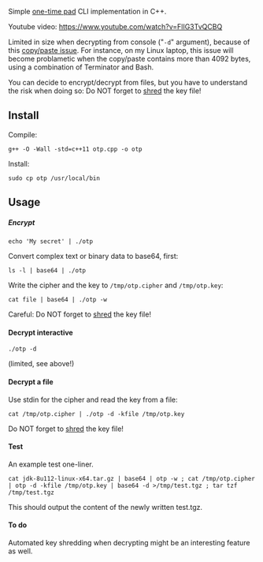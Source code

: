 Simple [one-time pad](https://en.wikipedia.org/wiki/One-time_pad) CLI implementation in C++.

Youtube video: https://www.youtube.com/watch?v=FlIG3TvQCBQ

Limited in size when decrypting from console ("`-d`" argument), because of this
[copy/paste issue](https://stackoverflow.com/questions/22886167/read-a-string-of-length-greater-than-4096-bytes-from-stdin-in-c).
For instance, on my Linux laptop, this issue will become problametic when the copy/paste contains more than 4092 bytes, using a combination of Terminator and Bash.

You can decide to encrypt/decrypt from files, but you have to understand the risk when doing so:
Do NOT forget to [shred](https://en.wikipedia.org/wiki/Shred_(Unix)) the key file!

## Install

Compile:

````
g++ -O -Wall -std=c++11 otp.cpp -o otp
````

Install:

````
sudo cp otp /usr/local/bin
````

## Usage

##### Encrypt

````
echo 'My secret' | ./otp
````

Convert complex text or binary data to base64, first:

````
ls -l | base64 | ./otp
````

Write the cipher and the key to `/tmp/otp.cipher` and `/tmp/otp.key`:

````
cat file | base64 | ./otp -w
````

Careful: Do NOT forget to [shred](https://en.wikipedia.org/wiki/Shred_(Unix)) the key file!

#### Decrypt interactive

````
./otp -d
````

(limited, see above!)

#### Decrypt a file

Use stdin for the cipher and read the key from a file:

````
cat /tmp/otp.cipher | ./otp -d -kfile /tmp/otp.key
````

Do NOT forget to [shred](https://en.wikipedia.org/wiki/Shred_(Unix)) the key file!

#### Test

An example test one-liner.

````
cat jdk-8u112-linux-x64.tar.gz | base64 | otp -w ; cat /tmp/otp.cipher | otp -d -kfile /tmp/otp.key | base64 -d >/tmp/test.tgz ; tar tzf /tmp/test.tgz
````

This should output the content of the newly written test.tgz.

#### To do

Automated key shredding when decrypting might be an interesting feature as well.
